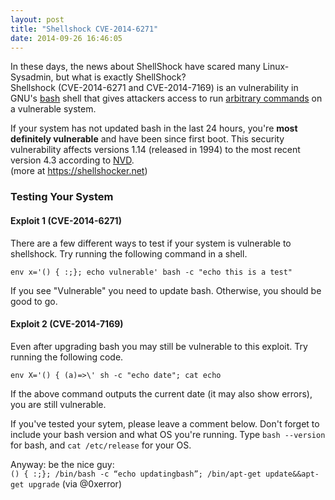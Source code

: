 ```yaml
---
layout: post
title: "Shellshock CVE-2014-6271"
date: 2014-09-26 16:46:05
---
```


In these days, the news about ShellShock have scared many Linux-Sysadmin, but what is exactly ShellShock?  
Shellshock (CVE-2014-6271 and CVE-2014-7169) is an vulnerability in GNU's [bash](http://en.wikipedia.org/wiki/Bash_(Unix_shell)) shell that gives attackers access to run [arbitrary commands](http://en.wikipedia.org/wiki/Arbitrary_code_execution) on a vulnerable system.

If your system has not updated bash in the last 24 hours, you're
**most definitely vulnerable** and have been since first boot. This security vulnerability affects versions 1.14 (released in 1994) to the most recent version 4.3 according to [NVD](http://web.nvd.nist.gov/view/vuln/detail?vulnId=CVE-2014-6271).  
(more at https://shellshocker.net)

### Testing Your System

#### Exploit 1 (CVE-2014-6271)

There are a few different ways to test if your system is vulnerable to shellshock. Try running the following command in a shell.

```env x='() { :;}; echo vulnerable' bash -c "echo this is a test"```

If you see "Vulnerable" you need to update bash. Otherwise, you should be good to go.

#### Exploit 2 (CVE-2014-7169)

Even after upgrading bash you may still be vulnerable to this exploit. Try running the following code.

```env X='() { (a)=>\' sh -c "echo date"; cat echo```

If the above command outputs the current date (it may also show errors), you are still vulnerable.

If you've tested your sytem, please leave a comment below. Don't forget to include your bash version and what OS you're running. Type `bash --version` for bash, and `cat /etc/release` for your OS.

Anyway: be the nice guy:  
```() { :;}; /bin/bash -c “echo updatingbash”; /bin/apt-get update&&apt-get upgrade```
(via @0xerror)
